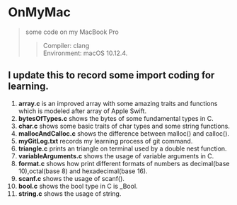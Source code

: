 # OnMyMac
> some code on my MacBook Pro
>> Compiler: clang  
>>  Environment: macOS 10.12.4.   

## I update this to record some import coding for learning.  
1. **array.c** is an improved array with some amazing traits and functions which is modeled after array of Apple Swift.  
2. **bytesOfTypes.c** shows the bytes of some fundamental types in C.  
3. **char.c** shows some basic traits of char types and some string functions.  
4. **mallocAndCalloc.c** shows the difference between malloc() and calloc().  
5. **myGitLog.txt** records my learning process of git command.  
6. **triangle.c** prints an triangle on terminal used by a double nest function.  
7. **variableArguments.c** shows the usage of variable arguments in C.
8. **format.c** shows how print different formats of numbers as decimal(base 10),octal(base 8) and hexadecimal(base 16).  
9. **scanf.c** shows the usage of scanf().  
10. **bool.c** shows the bool type in C is _Bool.  
11. **string.c** shows the usage of string.  
